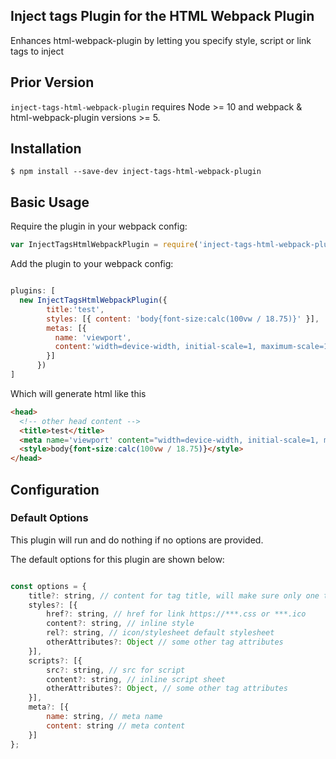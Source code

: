 Inject tags Plugin for the HTML Webpack Plugin
-----------
Enhances html-webpack-plugin by letting you specify style, script or link tags to inject

Prior Version
-----------
`inject-tags-html-webpack-plugin` requires Node >= 10 and webpack & html-webpack-plugin versions >= 5.

Installation
-----------
```shell
$ npm install --save-dev inject-tags-html-webpack-plugin
```

Basic Usage
-----------
Require the plugin in your webpack config:

```javascript
var InjectTagsHtmlWebpackPlugin = require('inject-tags-html-webpack-plugin');
```

Add the plugin to your webpack config:

```javascript

plugins: [
  new InjectTagsHtmlWebpackPlugin({ 
        title:'test',
        styles: [{ content: 'body{font-size:calc(100vw / 18.75)}' }],
        metas: [{
          name: 'viewport',
          content:'width=device-width, initial-scale=1, maximum-scale=1, minimum-scale=1,user-scale=no'
        }]
      })
]
```
Which will generate html like this
```html
<head>
  <!-- other head content -->
  <title>test</title>
  <meta name='viewport' content="width=device-width, initial-scale=1, maximum-scale=1, minimum-scale=1,user-scale=no">
  <style>body{font-size:calc(100vw / 18.75)}</style>
</head>
```

Configuration
-------

### Default Options

This plugin will run and do nothing if no options are provided.

The default options for this plugin are shown below:

```js

const options = {
    title?: string, // content for tag title, will make sure only one title tag last
    styles?: [{
        href?: string, // href for link https://***.css or ***.ico
        content?: string, // inline style
        rel?: string, // icon/stylesheet default stylesheet
        otherAttributes?: Object // some other tag attributes
    }],
    scripts?: [{
        src?: string, // src for script
        content?: string, // inline script sheet
        otherAttributes?: Object, // some other tag attributes
    }],
    meta?: [{
        name: string, // meta name
        content: string // meta content
    }]
};
```
